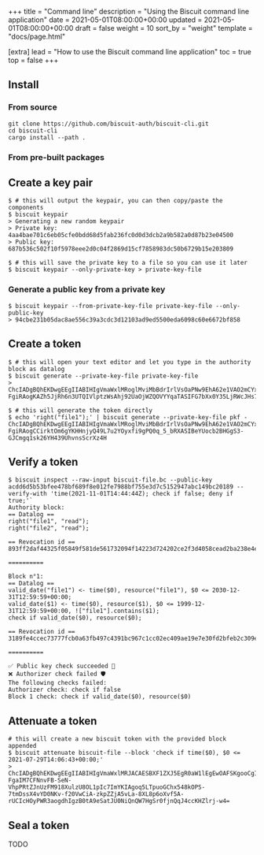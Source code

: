+++
title = "Command line"
description = "Using the Biscuit command line application"
date = 2021-05-01T08:00:00+00:00
updated = 2021-05-01T08:00:00+00:00
draft = false
weight = 10
sort_by = "weight"
template = "docs/page.html"

[extra]
lead = "How to use the Biscuit command line application"
toc = true
top = false
+++

## Install

### From source

```
git clone https://github.com/biscuit-auth/biscuit-cli.git
cd biscuit-cli
cargo install --path .
```

### From pre-built packages


## Create a key pair

```
$ # this will output the keypair, you can then copy/paste the components
$ biscuit keypair
> Generating a new random keypair
> Private key: 4aa4bae701c6eb05cfe0bdd68d5fab236fc0d0d3dcb2a9b582a0d87b23e04500
> Public key: 687b536c502f10f5978eee2d0c04f2869d15cf7858983dc50b6729b15e203809

$ # this will save the private key to a file so you can use it later
$ biscuit keypair --only-private-key > private-key-file
```

### Generate a public key from a private key

```
$ biscuit keypair --from-private-key-file private-key-file --only-public-key
> 94cbe231b05dac8ae556c39a3cdc3d12103ad9ed5500eda6098c60e6672bf858
```

## Create a token

```
$ # this will open your text editor and let you type in the authority block as datalog
$ biscuit generate --private-key-file private-key-file
> ChcIADgBQhEKDwgEEgIIABIHIgVmaWxlMRoglMviMbBdrIrlVsOaPNw9EhA62e1VAO2mCYxg5mcr-FgiRAogKAZh5JjRh6n3UTQIVlptzWsAhj92UaOjWZQOVYYqaTASIFG7bXx0Y35LjRWcJHs7N6CAEOBJOuuainDg4Rg_S8IG

$ # this will generate the token directly 
$ echo 'right("file1");' | biscuit generate --private-key-file pkf -
ChcIADgBQhEKDwgEEgIIABIHIgVmaWxlMRoglMviMbBdrIrlVsOaPNw9EhA62e1VAO2mCYxg5mcr-FgiRAogCCirktOm6gYKHHnjyQ49L7u2YOyxfi9gPQ0q_5_bRXASIBeYUocb2BHGgS3-GJCmgq1sk26YH439UhvnsScrXz4H

```

## Verify a token

```
$ biscuit inspect --raw-input biscuit-file.bc --public-key acdd6d5b53bfee478bf689f8e012fe7988bf755e3d7c5152947abc149bc20189 --verify-with 'time(2021-11-01T14:44:44Z); check if false; deny if true;'`
Authority block:
== Datalog ==
right("file1", "read");
right("file2", "read");

== Revocation id ==
893ff2daf44325f05849f581de561732094f14223d724202ce2f3d4058cead2ba238e4ef3a6b18f076f155e5e21ec30eded28f98d29979a39eb7f72da128a404

==========

Block n°1:
== Datalog ==
valid_date("file1") <- time($0), resource("file1"), $0 <= 2030-12-31T12:59:59+00:00;
valid_date($1) <- time($0), resource($1), $0 <= 1999-12-31T12:59:59+00:00, !["file1"].contains($1);
check if valid_date($0), resource($0);

== Revocation id ==
3189fe4ccec73777fcb0a63fb497c4391bc967c1cc02ec409ae19e7e30fd2bfeb2c309e67c615bcae986a0de15a1a21b5623ccdab5afe36c11c539ac7e475202

==========

✅ Public key check succeeded 🔑
❌ Authorizer check failed 🛡️
The following checks failed:
Authorizer check: check if false
Block 1 check: check if valid_date($0), resource($0)
```

## Attenuate a token

```
# this will create a new biscuit token with the provided block appended
$ biscuit attenuate biscuit-file --block 'check if time($0), $0 <= 2021-07-29T14:06:43+00:00;'
> ChcIADgBQhEKDwgEEgIIABIHIgVmaWxlMRJACAESBXF1ZXJ5EgR0aW1lEgEwOAFSKgooCgIIBxIKCAgSAggBEgIQCRoWCgQKAhAJCggKBiiU7IqIBgoEGgIIAhoglMviMbBdrIrlVsOaPNw9EhA62e1VAO2mCYxg5mcr-FgaIM7CFNnvFB-SeN-VhpPRtZJnUzFM918XulzU8OL1pIc7ImYKIAgoq5LTpuoGChx548kOPS-7tmDssX4vYD0NKv-f20VwCiA-zkpZZjA5vLa-8XL8p6oXvf5A-rUCIcHOyPWR3aogdhIgzB0tA9eSatJU0NiQnQW7HgSr0fjnQqJ4ccKHZlrj-w4=
```

## Seal a token

TODO
